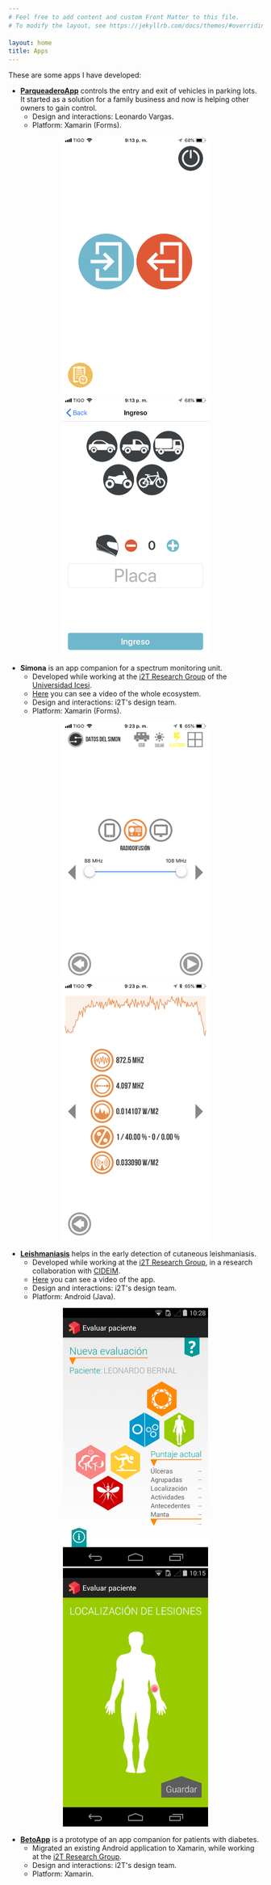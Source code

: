 ```yaml
---
# Feel free to add content and custom Front Matter to this file.
# To modify the layout, see https://jekyllrb.com/docs/themes/#overriding-theme-defaults

layout: home
title: Apps
---
```


These are some apps I have developed:

* [__ParqueaderoApp__](http://www.parqueaderoapp.com) controls the entry and exit of vehicles in parking lots. It started as a solution for a family business and now is helping other owners to gain control.
    * Design and interactions: Leonardo Vargas.
    * Platform: Xamarin (Forms).

<center>
    <img src="/images/parqueaderoapp1.png" height="512" />
    <img src="/images/parqueaderoapp2.png" height="512" />
</center>

* __Simona__ is an app companion for a spectrum monitoring unit.
    * Developed while working at the [i2T Research Group](https://www.icesi.edu.co/i2t/) of the [Universidad Icesi](http://www.icesi.edu.co).
    * [Here](https://youtu.be/-Okj3ywicU8) you can see a video of the whole ecosystem.
    * Design and interactions: i2T's design team.
    * Platform: Xamarin (Forms).

<center>
    <img src="/images/simona1.png" height="512" />
    <img src="/images/simona2.png" height="512" />
</center>

* [__Leishmaniasis__](https://play.google.com/store/apps/details?id=i2t.cideim.leishmaniasis) helps in the early detection of cutaneous leishmaniasis.
    * Developed while working at the [i2T Research Group](https://www.icesi.edu.co/i2t/), in a research collaboration with [CIDEIM](http://www.cideim.org.co/cideim/).
    * [Here](https://youtu.be/sk6mE4X6qV8) you can see a video of the app.
    * Design and interactions: i2T's design team.
    * Platform: Android (Java).

<center>
    <img src="/images/leishmaniasis1.png" height="512" />
    <img src="/images/leishmaniasis2.png" height="512" />
</center>

* [__BetoApp__](https://play.google.com/store/apps/details?id=co.edu.icesi.i2t.chugarapp) is a prototype of an app companion for patients with diabetes.
    * Migrated an existing Android application to Xamarin, while working at the [i2T Research Group](https://www.icesi.edu.co/i2t/).
    * Design and interactions: i2T's design team.
    * Platform: Xamarin.
